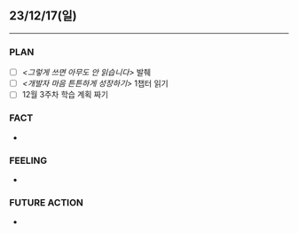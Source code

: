 ## 23/12/17(일)
***
### PLAN
* [ ] *<그렇게 쓰면 아무도 안 읽습니다>* 발췌
* [ ] *<개발자 마음 튼튼하게 성장하기>* 1챕터 읽기
* [ ] 12월 3주차 학습 계획 짜기
### FACT
* 
### FEELING 
* 
### FUTURE ACTION
* 

